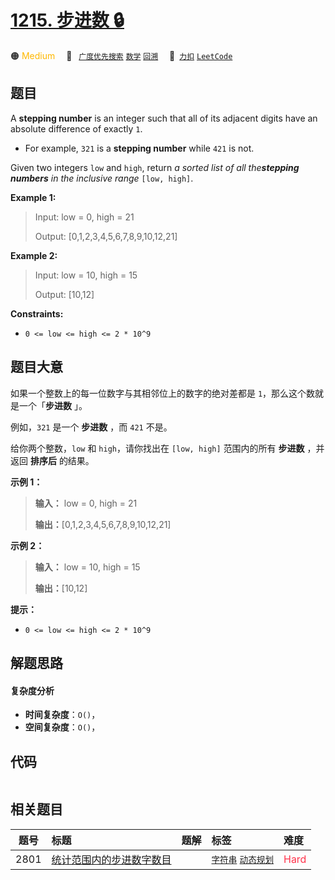 # [1215. 步进数 🔒](https://2xiao.github.io/leetcode-js/problem/1215.html)

🟠 <font color=#ffb800>Medium</font>&emsp; 🔖&ensp; [`广度优先搜索`](/tag/breadth-first-search.md) [`数学`](/tag/math.md) [`回溯`](/tag/backtracking.md)&emsp; 🔗&ensp;[`力扣`](https://leetcode.cn/problems/stepping-numbers) [`LeetCode`](https://leetcode.com/problems/stepping-numbers)

## 题目

A **stepping number** is an integer such that all of its adjacent digits have
an absolute difference of exactly `1`.

  * For example, `321` is a **stepping number** while `421` is not.

Given two integers `low` and `high`, return _a sorted list of all
the**stepping numbers** in the inclusive range_ `[low, high]`.



**Example 1:**

> Input: low = 0, high = 21
> 
> Output: [0,1,2,3,4,5,6,7,8,9,10,12,21]

**Example 2:**

> Input: low = 10, high = 15
> 
> Output: [10,12]

**Constraints:**

  * `0 <= low <= high <= 2 * 10^9`


## 题目大意

如果一个整数上的每一位数字与其相邻位上的数字的绝对差都是 `1`，那么这个数就是一个「**步进数** 」。

例如，`321` 是一个 **步进数** ，而 `421` 不是。

给你两个整数，`low` 和 `high`，请你找出在 `[low, high]` 范围内的所有 **步进数** ，并返回 **排序后** 的结果。



**示例 1：**

> 
> 
> 
> 
> 
> **输入：** low = 0, high = 21
> 
> **输出：**[0,1,2,3,4,5,6,7,8,9,10,12,21]
> 
> 

**示例 2：**

> 
> 
> 
> 
> 
> **输入：** low = 10, high = 15
> 
> **输出：**[10,12]
> 
> 



**提示：**

  * `0 <= low <= high <= 2 * 10^9`


## 解题思路

#### 复杂度分析

- **时间复杂度**：`O()`，
- **空间复杂度**：`O()`，

## 代码

```javascript

```

## 相关题目

<!-- prettier-ignore -->
| 题号 | 标题 | 题解 | 标签 | 难度 |
| :------: | :------ | :------: | :------ | :------ |
| 2801 | [统计范围内的步进数字数目](https://leetcode.com/problems/count-stepping-numbers-in-range) |  |  [`字符串`](/tag/string.md) [`动态规划`](/tag/dynamic-programming.md) | <font color=#ff334b>Hard</font> |